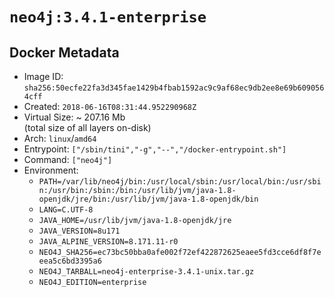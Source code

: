 # `neo4j:3.4.1-enterprise`

## Docker Metadata

- Image ID: `sha256:50ecfe22fa3d345fae1429b4fbab1592ac9c9af68ec9db2ee8e69b6090564cff`
- Created: `2018-06-16T08:31:44.952290968Z`
- Virtual Size: ~ 207.16 Mb  
  (total size of all layers on-disk)
- Arch: `linux`/`amd64`
- Entrypoint: `["/sbin/tini","-g","--","/docker-entrypoint.sh"]`
- Command: `["neo4j"]`
- Environment:
  - `PATH=/var/lib/neo4j/bin:/usr/local/sbin:/usr/local/bin:/usr/sbin:/usr/bin:/sbin:/bin:/usr/lib/jvm/java-1.8-openjdk/jre/bin:/usr/lib/jvm/java-1.8-openjdk/bin`
  - `LANG=C.UTF-8`
  - `JAVA_HOME=/usr/lib/jvm/java-1.8-openjdk/jre`
  - `JAVA_VERSION=8u171`
  - `JAVA_ALPINE_VERSION=8.171.11-r0`
  - `NEO4J_SHA256=ec73bc50bba0afe002f72ef422872625eaee5fd3cce6df8f7eeea5c6bd3395a6`
  - `NEO4J_TARBALL=neo4j-enterprise-3.4.1-unix.tar.gz`
  - `NEO4J_EDITION=enterprise`
